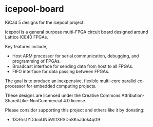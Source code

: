 icepool-board
=============

KiCad 5 designs for the icepool project.

icepool is a general purpose multi-FPGA circuit board designed around
Lattice ICE40 FPGAs.

Key features include,

- Host ARM processor for serial communication, debugging, and programming of FPGAs.
- Broadcast interface for sending data from host to all FPGAs.
- FIFO interface for data passing between FPGAs.

The goal is to produce an inexpensive, flexible multi-core parallel co-processor
for embedded computing projects.

These designs are licensed under the Creative Commons
Attribution-ShareALike-NonCommercial 4.0 license.

Please consider supporting this project and others like it by donating:
* 13zRrs1YDdooUN5WtfXRSDn8KnJdok4qG9
